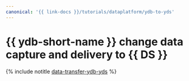 ```yaml
---
canonical: '{{ link-docs }}/tutorials/dataplatform/ydb-to-yds'
---
```


# {{ ydb-short-name }} change data capture and delivery to {{ DS }}

{% include notitle [data-transfer-ydb-yds](../../_tutorials/dataplatform/data-transfer-ydb-yds.md) %}
